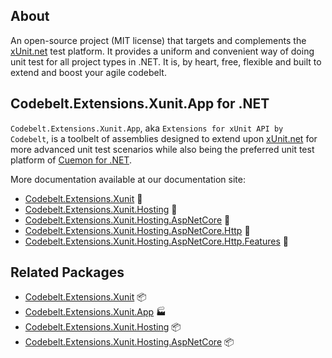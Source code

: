 ## About

An open-source project (MIT license) that targets and complements the [xUnit.net](https://xunit.net/) test platform. It provides a uniform and convenient way of doing unit test for all project types in .NET.
It is, by heart, free, flexible and built to extend and boost your agile codebelt.

## **Codebelt.Extensions.Xunit.App** for .NET

`Codebelt.Extensions.Xunit.App`, aka `Extensions for xUnit API by Codebelt`, is a toolbelt of assemblies designed to extend upon [xUnit.net](https://xunit.net/) for more advanced unit test scenarios while also being the preferred unit test platform of [Cuemon for .NET](https://github.com/gimlichael/Cuemon).

More documentation available at our documentation site:

- [Codebelt.Extensions.Xunit](https://xunit.codebelt.net/api/Codebelt.Extensions.Xunit.html) 🔗
- [Codebelt.Extensions.Xunit.Hosting](https://xunit.codebelt.net/api/Codebelt.Extensions.Xunit.Hosting.html) 🔗
- [Codebelt.Extensions.Xunit.Hosting.AspNetCore](https://xunit.codebelt.net/api/Codebelt.Extensions.Xunit.Hosting.AspNetCore.html) 🔗
- [Codebelt.Extensions.Xunit.Hosting.AspNetCore.Http](https://xunit.codebelt.net/api/Codebelt.Extensions.Xunit.Hosting.AspNetCore.Http.html) 🔗
- [Codebelt.Extensions.Xunit.Hosting.AspNetCore.Http.Features](https://xunit.codebelt.net/api/Codebelt.Extensions.Xunit.Hosting.AspNetCore.Http.Features.html) 🔗

## Related Packages

* [Codebelt.Extensions.Xunit](https://www.nuget.org/packages/Codebelt.Extensions.Xunit/) 📦
* [Codebelt.Extensions.Xunit.App](https://www.nuget.org/packages/Codebelt.Extensions.Xunit.App/) 🏭
* [Codebelt.Extensions.Xunit.Hosting](https://www.nuget.org/packages/Codebelt.Extensions.Xunit.Hosting/) 📦
* [Codebelt.Extensions.Xunit.Hosting.AspNetCore](https://www.nuget.org/packages/Codebelt.Extensions.Xunit.Hosting.AspNetCore/) 📦
